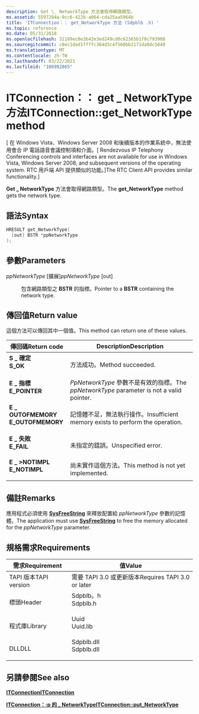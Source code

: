 ```yaml
---
description: Get \_ NetworkType 方法會取得網路類型。
ms.assetid: 5597284a-9cc6-422b-a064-cda25aa5964b
title: 'ITConnection：： get_NetworkType 方法 (Sdpblb .h) '
ms.topic: reference
ms.date: 05/31/2018
ms.openlocfilehash: 31189ec0e3b42e3ed249cd0c62365b1f8c793908
ms.sourcegitcommit: c8ec1ded1ffffc364d3c4f560bb2171da0dc5040
ms.translationtype: MT
ms.contentlocale: zh-TW
ms.lasthandoff: 03/22/2021
ms.locfileid: "106992865"
---
```

# <a name="itconnectionget_networktype-method"></a><span data-ttu-id="24a61-103">ITConnection：： get \_ NetworkType 方法</span><span class="sxs-lookup"><span data-stu-id="24a61-103">ITConnection::get\_NetworkType method</span></span>

<span data-ttu-id="24a61-104">\[ 在 Windows Vista、Windows Server 2008 和後續版本的作業系統中，無法使用會合 IP 電話語音會議控制項和介面。</span><span class="sxs-lookup"><span data-stu-id="24a61-104">\[ Rendezvous IP Telephony Conferencing controls and interfaces are not available for use in Windows Vista, Windows Server 2008, and subsequent versions of the operating system.</span></span> <span data-ttu-id="24a61-105">RTC 用戶端 API 提供類似的功能。\]</span><span class="sxs-lookup"><span data-stu-id="24a61-105">The RTC Client API provides similar functionality.\]</span></span>

<span data-ttu-id="24a61-106">**Get \_ NetworkType** 方法會取得網路類型。</span><span class="sxs-lookup"><span data-stu-id="24a61-106">The **get\_NetworkType** method gets the network type.</span></span>

## <a name="syntax"></a><span data-ttu-id="24a61-107">語法</span><span class="sxs-lookup"><span data-stu-id="24a61-107">Syntax</span></span>


```C++
HRESULT get_NetworkType(
  [out] BSTR *ppNetworkType
);
```



## <a name="parameters"></a><span data-ttu-id="24a61-108">參數</span><span class="sxs-lookup"><span data-stu-id="24a61-108">Parameters</span></span>

<dl> <dt>

<span data-ttu-id="24a61-109">*ppNetworkType* \[擴展\]</span><span class="sxs-lookup"><span data-stu-id="24a61-109">*ppNetworkType* \[out\]</span></span>
</dt> <dd>

<span data-ttu-id="24a61-110">包含網路類型之 **BSTR** 的指標。</span><span class="sxs-lookup"><span data-stu-id="24a61-110">Pointer to a **BSTR** containing the network type.</span></span>

</dd> </dl>

## <a name="return-value"></a><span data-ttu-id="24a61-111">傳回值</span><span class="sxs-lookup"><span data-stu-id="24a61-111">Return value</span></span>

<span data-ttu-id="24a61-112">這個方法可以傳回其中一個值。</span><span class="sxs-lookup"><span data-stu-id="24a61-112">This method can return one of these values.</span></span>



| <span data-ttu-id="24a61-113">傳回碼</span><span class="sxs-lookup"><span data-stu-id="24a61-113">Return code</span></span>                                                                                   | <span data-ttu-id="24a61-114">Description</span><span class="sxs-lookup"><span data-stu-id="24a61-114">Description</span></span>                                                      |
|-----------------------------------------------------------------------------------------------|------------------------------------------------------------------|
| <dl> <span data-ttu-id="24a61-115"><dt>**S \_ 確定**</dt></span><span class="sxs-lookup"><span data-stu-id="24a61-115"><dt>**S\_OK**</dt></span></span> </dl>          | <span data-ttu-id="24a61-116">方法成功。</span><span class="sxs-lookup"><span data-stu-id="24a61-116">Method succeeded.</span></span><br/>                                     |
| <dl> <span data-ttu-id="24a61-117"><dt>**E \_ 指標**</dt></span><span class="sxs-lookup"><span data-stu-id="24a61-117"><dt>**E\_POINTER**</dt></span></span> </dl>     | <span data-ttu-id="24a61-118">*PpNetworkType* 參數不是有效的指標。</span><span class="sxs-lookup"><span data-stu-id="24a61-118">The *ppNetworkType* parameter is not a valid pointer.</span></span><br/> |
| <dl> <span data-ttu-id="24a61-119"><dt>**E \_ OUTOFMEMORY**</dt></span><span class="sxs-lookup"><span data-stu-id="24a61-119"><dt>**E\_OUTOFMEMORY**</dt></span></span> </dl> | <span data-ttu-id="24a61-120">記憶體不足，無法執行操作。</span><span class="sxs-lookup"><span data-stu-id="24a61-120">Insufficient memory exists to perform the operation.</span></span><br/>  |
| <dl> <span data-ttu-id="24a61-121"><dt>**E \_ 失敗**</dt></span><span class="sxs-lookup"><span data-stu-id="24a61-121"><dt>**E\_FAIL**</dt></span></span> </dl>        | <span data-ttu-id="24a61-122">未指定的錯誤。</span><span class="sxs-lookup"><span data-stu-id="24a61-122">Unspecified error.</span></span><br/>                                    |
| <dl> <span data-ttu-id="24a61-123"><dt>**E \_ >NOTIMPL**</dt></span><span class="sxs-lookup"><span data-stu-id="24a61-123"><dt>**E\_NOTIMPL**</dt></span></span> </dl>     | <span data-ttu-id="24a61-124">尚未實作這個方法。</span><span class="sxs-lookup"><span data-stu-id="24a61-124">This method is not yet implemented.</span></span><br/>                   |



 

## <a name="remarks"></a><span data-ttu-id="24a61-125">備註</span><span class="sxs-lookup"><span data-stu-id="24a61-125">Remarks</span></span>

<span data-ttu-id="24a61-126">應用程式必須使用 [**SysFreeString**](/windows/win32/api/oleauto/nf-oleauto-sysfreestring) 來釋放配置給 *ppNetworkType* 參數的記憶體。</span><span class="sxs-lookup"><span data-stu-id="24a61-126">The application must use [**SysFreeString**](/windows/win32/api/oleauto/nf-oleauto-sysfreestring) to free the memory allocated for the *ppNetworkType* parameter.</span></span>

## <a name="requirements"></a><span data-ttu-id="24a61-127">規格需求</span><span class="sxs-lookup"><span data-stu-id="24a61-127">Requirements</span></span>



| <span data-ttu-id="24a61-128">需求</span><span class="sxs-lookup"><span data-stu-id="24a61-128">Requirement</span></span> | <span data-ttu-id="24a61-129">值</span><span class="sxs-lookup"><span data-stu-id="24a61-129">Value</span></span> |
|-------------------------|---------------------------------------------------------------------------------------|
| <span data-ttu-id="24a61-130">TAPI 版本</span><span class="sxs-lookup"><span data-stu-id="24a61-130">TAPI version</span></span><br/> | <span data-ttu-id="24a61-131">需要 TAPI 3.0 或更新版本</span><span class="sxs-lookup"><span data-stu-id="24a61-131">Requires TAPI 3.0 or later</span></span><br/>                                                 |
| <span data-ttu-id="24a61-132">標頭</span><span class="sxs-lookup"><span data-stu-id="24a61-132">Header</span></span><br/>       | <dl> <span data-ttu-id="24a61-133"><dt>Sdpblb。h</dt></span><span class="sxs-lookup"><span data-stu-id="24a61-133"><dt>Sdpblb.h</dt></span></span> </dl>   |
| <span data-ttu-id="24a61-134">程式庫</span><span class="sxs-lookup"><span data-stu-id="24a61-134">Library</span></span><br/>      | <dl> <span data-ttu-id="24a61-135"><dt>Uuid</dt></span><span class="sxs-lookup"><span data-stu-id="24a61-135"><dt>Uuid.lib</dt></span></span> </dl>   |
| <span data-ttu-id="24a61-136">DLL</span><span class="sxs-lookup"><span data-stu-id="24a61-136">DLL</span></span><br/>          | <dl> <span data-ttu-id="24a61-137"><dt>Sdpblb.dll</dt></span><span class="sxs-lookup"><span data-stu-id="24a61-137"><dt>Sdpblb.dll</dt></span></span> </dl> |



## <a name="see-also"></a><span data-ttu-id="24a61-138">另請參閱</span><span class="sxs-lookup"><span data-stu-id="24a61-138">See also</span></span>

<dl> <dt>

[<span data-ttu-id="24a61-139">**ITConnection**</span><span class="sxs-lookup"><span data-stu-id="24a61-139">**ITConnection**</span></span>](itconnection.md)
</dt> <dt>

[<span data-ttu-id="24a61-140">**ITConnection：:p 的 \_ NetworkType**</span><span class="sxs-lookup"><span data-stu-id="24a61-140">**ITConnection::put\_NetworkType**</span></span>](itconnection-put-networktype.md)
</dt> </dl>

 

